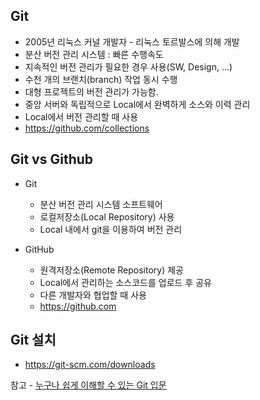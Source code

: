 ## Git
 * 2005년 리눅스 커널 개발자 - 리눅스 토르발스에 의해 개발
 * 분산 버전 관리 시스템 : 빠른 수행속도
 * 지속적인 버전 관리가 필요한 경우 사용(SW, Design, ...)
 * 수천 개의 브랜치(branch) 작업 동시 수행
 * 대형 프로젝트의 버전 관리가 가능함.
 * 중앙 서버와 독립적으로 Local에서 완벽하게 소스와 이력 관리
 * Local에서 버전 관리할 때 사용
 * https://github.com/collections

## Git vs Github
 * Git
   * 분산 버전 관리 시스템 소프트웨어
   * 로컬저장소(Local Repository) 사용
   * Local 내에서 git을 이용하여 버전 관리
  
  * GitHub
    * 원격저장소(Remote Repository) 제공
    * Local에서 관리하는 소스코드를 업로드 후 공유
    * 다른 개발자와 협업할 때 사용
    * https://github.com
    
## Git 설치
 * https://git-scm.com/downloads



참고 - [누구나 쉽게 이해할 수 있는 Git 입문](https://backlog.com/git-tutorial/kr/)
